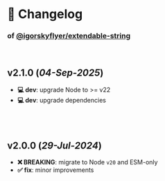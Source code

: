 # 📒 Changelog

### of [@igorskyflyer/extendable-string](https://github.com/igorskyflyer/npm-extendable-string)

<br>

## v2.1.0 (*04-Sep-2025*)

- **💻 dev**: upgrade Node to >= v22
- **💻 dev**: upgrade dependencies

<br>
<br>

## v2.0.0 (*29-Jul-2024*)

- **❌ BREAKING**: migrate to Node `v20` and ESM-only
- **✅ fix**: minor improvements
